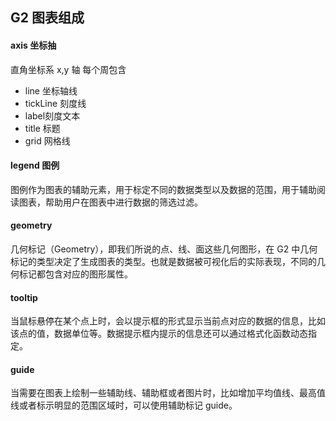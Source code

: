 ## G2 图表组成

#### axis 坐标抽 

直角坐标系 x,y 轴 每个周包含
 
 * line 坐标轴线
 * tickLine 刻度线
 * label刻度文本
 * title 标题
 * grid 网格线
 
 #### legend 图例
 
 图例作为图表的辅助元素，用于标定不同的数据类型以及数据的范围，用于辅助阅读图表，帮助用户在图表中进行数据的筛选过滤。
 
 #### geometry 
 
 几何标记（Geometry），即我们所说的点、线、面这些几何图形，在 G2 中几何标记的类型决定了生成图表的类型。也就是数据被可视化后的实际表现，不同的几何标记都包含对应的图形属性。
 
 #### tooltip 
 
 当鼠标悬停在某个点上时，会以提示框的形式显示当前点对应的数据的信息，比如该点的值，数据单位等。数据提示框内提示的信息还可以通过格式化函数动态指定。
 
 #### guide
 
 当需要在图表上绘制一些辅助线、辅助框或者图片时，比如增加平均值线、最高值线或者标示明显的范围区域时，可以使用辅助标记 guide。